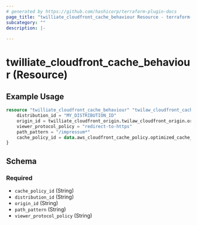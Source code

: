 ```yaml
---
# generated by https://github.com/hashicorp/terraform-plugin-docs
page_title: "twilliate_cloudfront_cache_behaviour Resource - terraform-provider-twilliate"
subcategory: ""
description: |-
  
---
```


# twilliate_cloudfront_cache_behaviour (Resource)

## Example Usage

```terraform
resource "twilliate_cloudfront_cache_behaviour" "twilaw_cloudfront_cache_behaviour" {
    distribution_id = "MY_DISTRIBUTION_ID"
    origin_id = twilliate_cloudfront_origin.twilaw_cloudfront_origin.origin_id
    viewer_protocol_policy = "redirect-to-https"
    path_pattern = "/impressum*"
    cache_policy_id = data.aws_cloudfront_cache_policy.optimized_cache_policy.id
}
```


<!-- schema generated by tfplugindocs -->
## Schema

### Required

- `cache_policy_id` (String)
- `distribution_id` (String)
- `origin_id` (String)
- `path_pattern` (String)
- `viewer_protocol_policy` (String)


